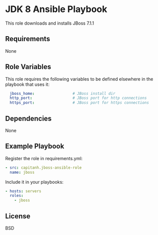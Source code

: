 JDK 8 Ansible Playbook
=========

This role downloads and installs JBoss 7.1.1

Requirements
------------

None

Role Variables
--------------

This role requires the following variables to be defined elsewhere in the playbook that uses it:
```yaml
  jboss_home:                 # JBoss install dir
  http_port:                  # JBoss port for http connections
  https_port:                 # JBoss port for https connections
```

Dependencies
------------

None

Example Playbook
----------------

Register the role in requirements.yml:
```yaml
- src: capitanh.jboss-ansible-role
  name: jboss
```
Include it in your playbooks:
```yaml
- hosts: servers
  roles:
    - jboss
```

License
-------

BSD

